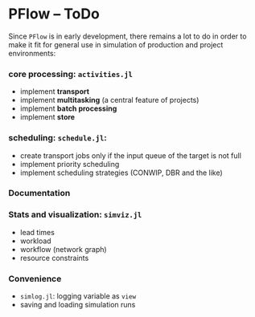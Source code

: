 # PFlow – ToDo

Since `PFlow` is in early development, there remains a lot to do in order to make
it fit for general use in simulation of production and project environments:

### core processing: `activities.jl`

- implement **transport**
- implement **multitasking** (a central feature of projects)
- implement **batch processing**
- implement **store**

### scheduling: `schedule.jl`:

- create transport jobs only if the input queue of the target is not full
- implement priority scheduling
- implement scheduling strategies (CONWIP, DBR and the like)

### Documentation

### Stats and visualization: `simviz.jl`

- lead times
- workload
- workflow (network graph)
- resource constraints

### Convenience

- `simlog.jl`: logging variable as `view`
- saving and loading simulation runs
